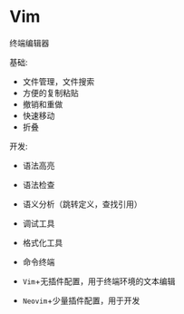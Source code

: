 # Vim

终端编辑器

基础:

- 文件管理，文件搜索
- 方便的复制粘贴
- 撤销和重做
- 快速移动
- 折叠

开发:

- 语法高亮
- 语法检查
- 语义分析（跳转定义，查找引用）
- 调试工具
- 格式化工具
- 命令终端

- `Vim`+无插件配置，用于终端环境的文本编辑
- `Neovim`+少量插件配置，用于开发
